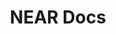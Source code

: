 ---
title: NEAR Docs
excerpt: Learn to develop on NEAR!
type: near
link: https://github.com/near/near-api-js
tags: tutorials, programming, near
createdAt: 2021-08-16
---